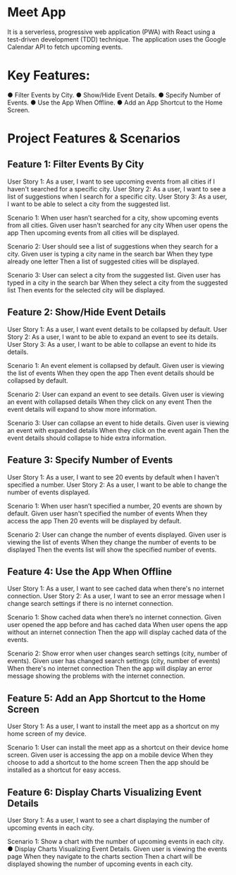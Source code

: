 # Meet App
It is a serverless, progressive web application (PWA) with React using a test-driven development (TDD) technique. The application uses the Google Calendar API to fetch upcoming events.

# Key Features:
● Filter Events by City.
● Show/Hide Event Details.
● Specify Number of Events.
● Use the App When Offline.
● Add an App Shortcut to the Home Screen.

# Project Features & Scenarios

  ## Feature 1: Filter Events By City
  User Story 1: As a user, I want to see upcoming events from all cities if I haven't searched for a specific city. User Story 2: As a user, I want to see a list of suggestions when I search for a specific city. User Story 3: As a user, I want to be able to select a city from the suggested list.
  
  Scenario 1: When user hasn’t searched for a city, show upcoming events from all cities.
  Given user hasn't searched for any city
  When user opens the app
  Then upcoming events from all cities will be displayed.

  Scenario 2: User should see a list of suggestions when they search for a city.
  Given user is typing a city name in the search bar
  When they type already one letter
  Then a list of suggested cities will be displayed.

  Scenario 3: User can select a city from the suggested list.
  Given user has typed in a city in the search bar
  When they select a city from the suggested list
  Then events for the selected city will be displayed.

  ## Feature 2: Show/Hide Event Details
  User Story 1: As a user, I want event details to be collapsed by default. User Story 2: As a user, I want to be able to expand an event to see its details. User Story 3: As a user, I want to be able to collapse an event to hide its details.
 
  Scenario 1: An event element is collapsed by default.
  Given user is viewing the list of events
  When they open the app
  Then event details should be collapsed by default.
  
  Scenario 2: User can expand an event to see details.
  Given user is viewing an event with collapsed details
  When they click on any event
  Then the event details will expand to show more information.
  
  Scenario 3: User can collapse an event to hide details.
  Given user is viewing an event with expanded details
  When they click on the event again
  Then the event details should collapse to hide extra information.

  ## Feature 3: Specify Number of Events
  User Story 1: As a user, I want to see 20 events by default when I haven't specified a number. User Story 2: As a user, I want to be able to change the number of events displayed.
  
  Scenario 1: When user hasn’t specified a number, 20 events are shown by default.
  Given user hasn't specified the number of events
  When they access the app
  Then 20 events will be displayed by default.

  Scenario 2: User can change the number of events displayed.
  Given user is viewing the list of events
  When they change the number of events to be displayed
  Then the events list will show the specified number of events.

  ## Feature 4: Use the App When Offline
  User Story 1: As a user, I want to see cached data when there's no internet connection. User Story 2: As a user, I want to see an error message when I change search settings if there is no internet connection.
  
  Scenario 1: Show cached data when there’s no internet connection.
  Given user opened the app before and has cached data
  When user opens the app without an internet connection
  Then the app will display cached data of the events.
  
  Scenario 2: Show error when user changes search settings (city, number of events).
  Given user has changed search settings (city, number of events)
  When there's no internet connection
  Then the app will display an error message showing the problems with the internet connection.

  ## Feature 5: Add an App Shortcut to the Home Screen
  User Story 1: As a user, I want to install the meet app as a shortcut on my home screen of my device.
  
  Scenario 1: User can install the meet app as a shortcut on their device home screen.
  Given user is accessing the app on a mobile device
  When they choose to add a shortcut to the home screen
  Then the app should be installed as a shortcut for easy access.

  ## Feature 6: Display Charts Visualizing Event Details
  User Story 1: As a user, I want to see a chart displaying the number of upcoming events in each city.
  
  Scenario 1: Show a chart with the number of upcoming events in each city. ● Display Charts Visualizing Event Details.
  Given user is viewing the events page
  When they navigate to the charts section
  Then a chart will be displayed showing the number of upcoming events in each city.


